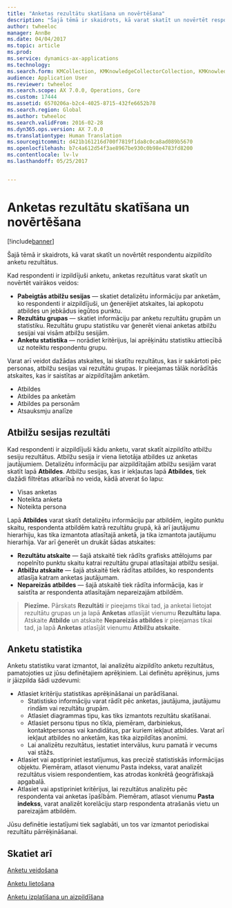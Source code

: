 ```yaml
---
title: "Anketas rezultātu skatīšana un novērtēšana"
description: "Šajā tēmā ir skaidrots, kā varat skatīt un novērtēt respondentu aizpildīto anketu rezultātus."
author: twheeloc
manager: AnnBe
ms.date: 04/04/2017
ms.topic: article
ms.prod: 
ms.service: dynamics-ax-applications
ms.technology: 
ms.search.form: KMCollection, KMKnowledgeCollectorCollection, KMKnowledgeCollectorUserResults
audience: Application User
ms.reviewer: twheeloc
ms.search.scope: AX 7.0.0, Operations, Core
ms.custom: 17444
ms.assetid: 6570206a-b2c4-4025-8715-432fe6652b78
ms.search.region: Global
ms.author: twheeloc
ms.search.validFrom: 2016-02-28
ms.dyn365.ops.version: AX 7.0.0
ms.translationtype: Human Translation
ms.sourcegitcommit: d421b161216d700f7819f1da8c0ca8ad089b5670
ms.openlocfilehash: b7c4a612d54f3ae8967be930c0b98e4783fd8200
ms.contentlocale: lv-lv
ms.lasthandoff: 05/25/2017


---
```


# Anketas rezultātu skatīšana un novērtēšana
<a id="view-and-evaluate-the-results-of-a-questionnaire" class="xliff"></a>

[!include[banner](includes/banner.md)]


Šajā tēmā ir skaidrots, kā varat skatīt un novērtēt respondentu aizpildīto anketu rezultātus. 

Kad respondenti ir izpildījuši anketu, anketas rezultātus varat skatīt un novērtēt vairākos veidos:

-   **Pabeigtās atbilžu sesijas** — skatiet detalizētu informāciju par anketām, ko respondenti ir aizpildījuši, un ģenerējiet atskaites, lai apkopotu atbildes un jebkādus iegūtos punktu.
-   **Rezultātu grupas** — skatiet informāciju par anketu rezultātu grupām un statistiku. Rezultātu grupu statistiku var ģenerēt vienai anketas atbilžu sesijai vai visām atbilžu sesijām.
-   **Anketu statistika** — norādiet kritērijus, lai aprēķinātu statistiku attiecībā uz noteiktu respondentu grupu.

Varat arī veidot dažādas atskaites, lai skatītu rezultātus, kas ir sakārtoti pēc personas, atbilžu sesijas vai rezultātu grupas. Ir pieejamas tālāk norādītās atskaites, kas ir saistītas ar aizpildītajām anketām.

-   Atbildes
-   Atbildes pa anketām
-   Atbildes pa personām
-   Atsauksmju analīze

## Atbilžu sesijas rezultāti
<a id="answer-session-results" class="xliff"></a>
Kad respondenti ir aizpildījuši kādu anketu, varat skatīt aizpildīto atbilžu sesiju rezultātus. Atbilžu sesija ir viena lietotāja atbildes uz anketas jautājumiem. Detalizētu informāciju par aizpildītajām atbilžu sesijām varat skatīt lapā **Atbildes**. Atbilžu sesijas, kas ir iekļautas lapā **Atbildes**, tiek dažādi filtrētas atkarībā no veida, kādā atverat šo lapu:

-   Visas anketas
-   Noteikta anketa
-   Noteikta persona

Lapā **Atbildes** varat skatīt detalizētu informāciju par atbildēm, iegūto punktu skaitu, respondenta atbildēm katrā rezultātu grupā, kā arī jautājumu hierarhiju, kas tika izmantota atlasītajā anketā, ja tika izmantota jautājumu hierarhija. Var arī ģenerēt un drukāt šādas atskaites:

-   **Rezultātu atskaite** — šajā atskaitē tiek rādīts grafisks attēlojums par nopelnīto punktu skaitu katrai rezultātu grupai atlasītajai atbilžu sesijai.
-   **Atbilžu atskaite** — šajā atskaitē tiek rādītas atbildes, ko respondents atlasīja katram anketas jautājumam.
-   **Nepareizās atbildes** — šajā atskaitē tiek rādīta informācija, kas ir saistīta ar respondenta atlasītajām nepareizajām atbildēm.

> **Piezīme.**
>   Pārskats **Rezultāti** ir pieejams tikai tad, ja anketai lietojat rezultātu grupas un ja lapā **Anketas** atlasījāt vienumu **Rezultātu lapa**. Atskaite **Atbilde** un atskaite **Nepareizās atbildes** ir pieejamas tikai tad, ja lapā **Anketas** atlasījāt vienumu **Atbilžu atskaite**.

## Anketu statistika
<a id="questionnaire-statistics" class="xliff"></a>
Anketu statistiku varat izmantot, lai analizētu aizpildīto anketu rezultātus, pamatojoties uz jūsu definētajiem aprēķiniem. Lai definētu aprēķinus, jums ir jāizpilda šādi uzdevumi:

-   Atlasiet kritēriju statistikas aprēķināšanai un parādīšanai.
    -   Statistisko informāciju varat rādīt pēc anketas, jautājuma, jautājumu rindām vai rezultātu grupām.
    -   Atlasiet diagrammas tipu, kas tiks izmantots rezultātu skatīšanai.
    -   Atlasiet personu tipus no tīkla, piemēram, darbiniekus, kontaktpersonas vai kandidātus, par kuriem iekļaut atbildes. Varat arī iekļaut atbildes no anketām, kas tika aizpildītas anonīmi.
    -   Lai analizētu rezultātus, iestatiet intervālus, kuru pamatā ir vecums vai stāžs.
-   Atlasiet vai apstipriniet iestatījumus, kas precizē statistiskās informācijas objektu. Piemēram, atlasot vienumu Pasta indekss, varat analizēt rezultātus visiem respondentiem, kas atrodas konkrētā ģeogrāfiskajā apgabalā.
-   Atlasiet vai apstipriniet kritērijus, lai rezultātus analizētu pēc respondenta vai anketas īpašībām. Piemēram, atlasot vienumu **Pasta indekss**, varat analizēt korelāciju starp respondenta atrašanās vietu un pareizajām atbildēm.

Jūsu definētie iestatījumi tiek saglabāti, un tos var izmantot periodiskai rezultātu pārrēķināšanai.

Skatiet arī
<a id="see-also" class="xliff"></a>
--------

[Anketu veidošana](design-questionnaires.md)

[Anketu lietošana](questionnaires.md)

[Anketu izplatīšana un aizpildīšana](distribute-questionnaires.md)




